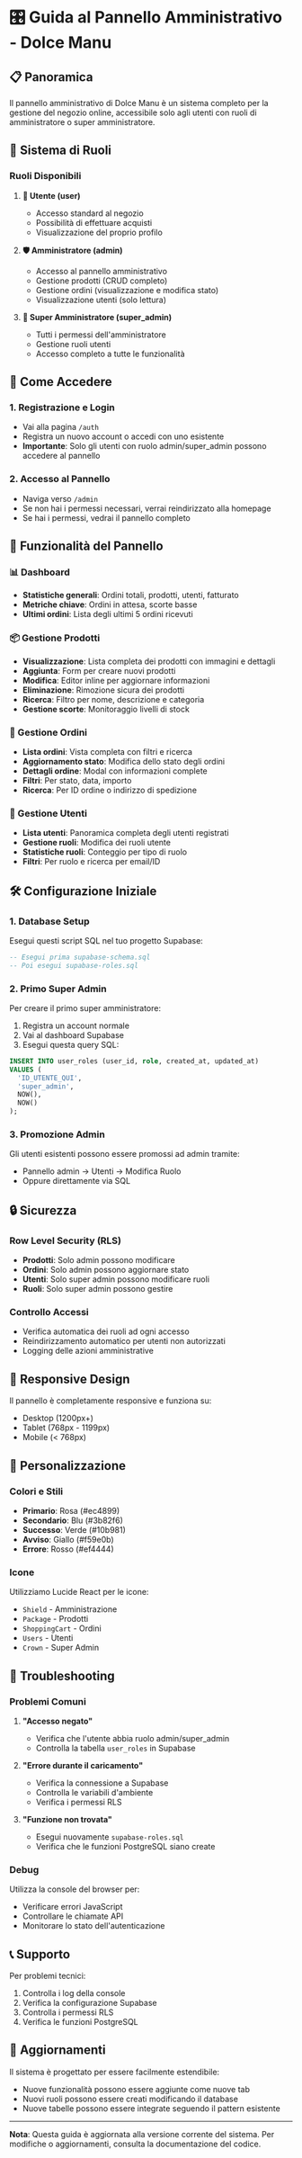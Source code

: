 # 🎛️ Guida al Pannello Amministrativo - Dolce Manu

## 📋 Panoramica

Il pannello amministrativo di Dolce Manu è un sistema completo per la gestione del negozio online, accessibile solo agli utenti con ruoli di amministratore o super amministratore.

## 🔐 Sistema di Ruoli

### Ruoli Disponibili

1. **👤 Utente (user)**
   - Accesso standard al negozio
   - Possibilità di effettuare acquisti
   - Visualizzazione del proprio profilo

2. **🛡️ Amministratore (admin)**
   - Accesso al pannello amministrativo
   - Gestione prodotti (CRUD completo)
   - Gestione ordini (visualizzazione e modifica stato)
   - Visualizzazione utenti (solo lettura)

3. **👑 Super Amministratore (super_admin)**
   - Tutti i permessi dell'amministratore
   - Gestione ruoli utenti
   - Accesso completo a tutte le funzionalità

## 🚀 Come Accedere

### 1. Registrazione e Login
- Vai alla pagina `/auth`
- Registra un nuovo account o accedi con uno esistente
- **Importante**: Solo gli utenti con ruolo admin/super_admin possono accedere al pannello

### 2. Accesso al Pannello
- Naviga verso `/admin`
- Se non hai i permessi necessari, verrai reindirizzato alla homepage
- Se hai i permessi, vedrai il pannello completo

## 🎯 Funzionalità del Pannello

### 📊 Dashboard
- **Statistiche generali**: Ordini totali, prodotti, utenti, fatturato
- **Metriche chiave**: Ordini in attesa, scorte basse
- **Ultimi ordini**: Lista degli ultimi 5 ordini ricevuti

### 📦 Gestione Prodotti
- **Visualizzazione**: Lista completa dei prodotti con immagini e dettagli
- **Aggiunta**: Form per creare nuovi prodotti
- **Modifica**: Editor inline per aggiornare informazioni
- **Eliminazione**: Rimozione sicura dei prodotti
- **Ricerca**: Filtro per nome, descrizione e categoria
- **Gestione scorte**: Monitoraggio livelli di stock

### 🛒 Gestione Ordini
- **Lista ordini**: Vista completa con filtri e ricerca
- **Aggiornamento stato**: Modifica dello stato degli ordini
- **Dettagli ordine**: Modal con informazioni complete
- **Filtri**: Per stato, data, importo
- **Ricerca**: Per ID ordine o indirizzo di spedizione

### 👥 Gestione Utenti
- **Lista utenti**: Panoramica completa degli utenti registrati
- **Gestione ruoli**: Modifica dei ruoli utente
- **Statistiche ruoli**: Conteggio per tipo di ruolo
- **Filtri**: Per ruolo e ricerca per email/ID

## 🛠️ Configurazione Iniziale

### 1. Database Setup
Esegui questi script SQL nel tuo progetto Supabase:

```sql
-- Esegui prima supabase-schema.sql
-- Poi esegui supabase-roles.sql
```

### 2. Primo Super Admin
Per creare il primo super amministratore:

1. Registra un account normale
2. Vai al dashboard Supabase
3. Esegui questa query SQL:

```sql
INSERT INTO user_roles (user_id, role, created_at, updated_at)
VALUES (
  'ID_UTENTE_QUI', 
  'super_admin', 
  NOW(), 
  NOW()
);
```

### 3. Promozione Admin
Gli utenti esistenti possono essere promossi ad admin tramite:
- Pannello admin → Utenti → Modifica Ruolo
- Oppure direttamente via SQL

## 🔒 Sicurezza

### Row Level Security (RLS)
- **Prodotti**: Solo admin possono modificare
- **Ordini**: Solo admin possono aggiornare stato
- **Utenti**: Solo super admin possono modificare ruoli
- **Ruoli**: Solo super admin possono gestire

### Controllo Accessi
- Verifica automatica dei ruoli ad ogni accesso
- Reindirizzamento automatico per utenti non autorizzati
- Logging delle azioni amministrative

## 📱 Responsive Design

Il pannello è completamente responsive e funziona su:
- Desktop (1200px+)
- Tablet (768px - 1199px)
- Mobile (< 768px)

## 🎨 Personalizzazione

### Colori e Stili
- **Primario**: Rosa (#ec4899)
- **Secondario**: Blu (#3b82f6)
- **Successo**: Verde (#10b981)
- **Avviso**: Giallo (#f59e0b)
- **Errore**: Rosso (#ef4444)

### Icone
Utilizziamo Lucide React per le icone:
- `Shield` - Amministrazione
- `Package` - Prodotti
- `ShoppingCart` - Ordini
- `Users` - Utenti
- `Crown` - Super Admin

## 🚨 Troubleshooting

### Problemi Comuni

1. **"Accesso negato"**
   - Verifica che l'utente abbia ruolo admin/super_admin
   - Controlla la tabella `user_roles` in Supabase

2. **"Errore durante il caricamento"**
   - Verifica la connessione a Supabase
   - Controlla le variabili d'ambiente
   - Verifica i permessi RLS

3. **"Funzione non trovata"**
   - Esegui nuovamente `supabase-roles.sql`
   - Verifica che le funzioni PostgreSQL siano create

### Debug
Utilizza la console del browser per:
- Verificare errori JavaScript
- Controllare le chiamate API
- Monitorare lo stato dell'autenticazione

## 📞 Supporto

Per problemi tecnici:
1. Controlla i log della console
2. Verifica la configurazione Supabase
3. Controlla i permessi RLS
4. Verifica le funzioni PostgreSQL

## 🔄 Aggiornamenti

Il sistema è progettato per essere facilmente estendibile:
- Nuove funzionalità possono essere aggiunte come nuove tab
- Nuovi ruoli possono essere creati modificando il database
- Nuove tabelle possono essere integrate seguendo il pattern esistente

---

**Nota**: Questa guida è aggiornata alla versione corrente del sistema. Per modifiche o aggiornamenti, consulta la documentazione del codice.
